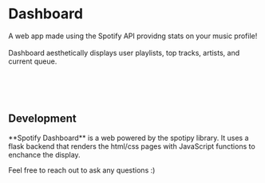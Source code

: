 <h1> Dashboard </h1>
A web app made using the Spotify API providng stats on your music profile! 
<br><br>
Dashboard aesthetically displays user playlists, top tracks, artists, and current queue.

<br><br><br>

<h2>Development</h2>
**Spotify Dashboard** is a web powered by the spotipy library. It uses a flask backend that renders the html/css pages with JavaScript functions to enchance the display. 

Feel free to reach out to ask any questions :)
